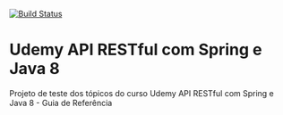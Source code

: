 [![Build Status](https://travis-ci.org/jaspm2004/meu-primeiro-projeto.svg?branch=master)](https://travis-ci.org/jaspm2004/meu-primeiro-projeto)
# Udemy API RESTful com Spring e Java 8

Projeto de teste dos tópicos do curso Udemy API RESTful com Spring e Java 8 - Guia de Referência

